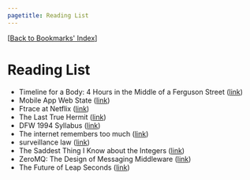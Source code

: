 ```yaml
---
pagetitle: Reading List
---
```

[[Back to Bookmarks' Index](http://palakmathur.in/bookmarks/)]

Reading List
===

*  Timeline for a Body: 4 Hours in the Middle of a Ferguson Street ([link]( http://www.nytimes.com/2014/08/24/us/michael-brown-a-bodys-timeline-4-hours-on-a-ferguson-street.html))
*  Mobile App Web State ([link]( http://www.w3.org/2014/07/mobile-web-app-state/))
*  Ftrace at Netflix ([link]( http://lwn.net/Articles/608497/))
*  The Last True Hermit ([link]( http://www.gq.com/news-politics/newsmakers/201409/the-last-true-hermit))
*  DFW 1994 Syllabus ([link]( http://www.openculture.com/2013/02/david_foster_wallaces_1994_syllabus.html))
*  The internet remembers too much ([link]( http://idlewords.com/bt14.htm))
*  surveillance law ([link]( https://www.coursera.org/course/surveillance))
*  The Saddest Thing I Know about the Integers ([link]( http://blogs.scientificamerican.com/roots-of-unity/2014/11/30/the-saddest-thing-i-know-about-the-integers/))
*  ZeroMQ: The Design of Messaging Middleware ([link]( http://www.drdobbs.com/architecture-and-design/zeromq-the-design-of-messaging-middlewar/240165684?pgno=1))
*  The Future of Leap Seconds ([link]( http://www.ucolick.org/~sla/leapsecs/onlinebib.html))
